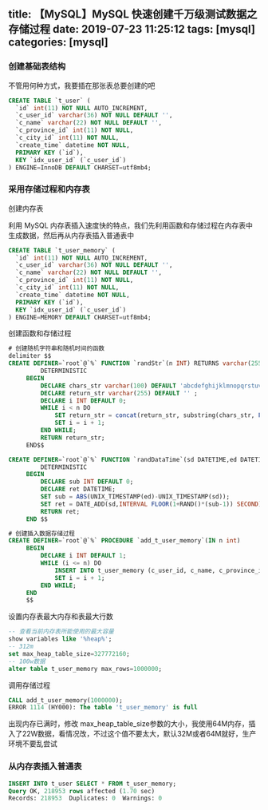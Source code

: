 title: 【MySQL】MySQL 快速创建千万级测试数据之存储过程
date: 2019-07-23 11:25:12
tags: [mysql]
categories: [mysql]
---
### 创建基础表结构

不管用何种方式，我要插在那张表总要创建的吧

<!--more-->

```sql
CREATE TABLE `t_user` (
  `id` int(11) NOT NULL AUTO_INCREMENT,
  `c_user_id` varchar(36) NOT NULL DEFAULT '',
  `c_name` varchar(22) NOT NULL DEFAULT '',
  `c_province_id` int(11) NOT NULL,
  `c_city_id` int(11) NOT NULL,
  `create_time` datetime NOT NULL,
  PRIMARY KEY (`id`),
  KEY `idx_user_id` (`c_user_id`)
) ENGINE=InnoDB DEFAULT CHARSET=utf8mb4;
```

### 采用存储过程和内存表

创建内存表

利用 MySQL 内存表插入速度快的特点，我们先利用函数和存储过程在内存表中生成数据，然后再从内存表插入普通表中

```sql
CREATE TABLE `t_user_memory` (
  `id` int(11) NOT NULL AUTO_INCREMENT,
  `c_user_id` varchar(36) NOT NULL DEFAULT '',
  `c_name` varchar(22) NOT NULL DEFAULT '',
  `c_province_id` int(11) NOT NULL,
  `c_city_id` int(11) NOT NULL,
  `create_time` datetime NOT NULL,
  PRIMARY KEY (`id`),
  KEY `idx_user_id` (`c_user_id`)
) ENGINE=MEMORY DEFAULT CHARSET=utf8mb4;
```

创建函数和存储过程

```sql
# 创建随机字符串和随机时间的函数
delimiter $$
CREATE DEFINER=`root`@`%` FUNCTION `randStr`(n INT) RETURNS varchar(255) CHARSET utf8mb4
         DETERMINISTIC
     BEGIN
         DECLARE chars_str varchar(100) DEFAULT 'abcdefghijklmnopqrstuvwxyzABCDEFGHIJKLMNOPQRSTUVWXYZ0123456789';
         DECLARE return_str varchar(255) DEFAULT '' ;
         DECLARE i INT DEFAULT 0;
         WHILE i < n DO
             SET return_str = concat(return_str, substring(chars_str, FLOOR(1 + RAND() * 62), 1));
             SET i = i + 1;
         END WHILE;
         RETURN return_str;
     END$$

CREATE DEFINER=`root`@`%` FUNCTION `randDataTime`(sd DATETIME,ed DATETIME) RETURNS datetime
         DETERMINISTIC
     BEGIN
         DECLARE sub INT DEFAULT 0;
         DECLARE ret DATETIME;
         SET sub = ABS(UNIX_TIMESTAMP(ed)-UNIX_TIMESTAMP(sd));
         SET ret = DATE_ADD(sd,INTERVAL FLOOR(1+RAND()*(sub-1)) SECOND);
         RETURN ret;
     END $$

# 创建插入数据存储过程
CREATE DEFINER=`root`@`%` PROCEDURE `add_t_user_memory`(IN n int)
     BEGIN
         DECLARE i INT DEFAULT 1;
         WHILE (i <= n) DO
             INSERT INTO t_user_memory (c_user_id, c_name, c_province_id,c_city_id, create_time) VALUES (uuid(), randStr(20), FLOOR(RAND() * 1000), FLOOR(RAND() * 100), NOW());
             SET i = i + 1;
         END WHILE;
     END
     $$
```

设置内存表最大内存和表最大行数

```sql
-- 查看当前内存表所能使用的最大容量
show variables like '%heap%';
-- 312m
set max_heap_table_size=327772160;
-- 100w数据
alter table t_user_memory max_rows=1000000;
```

调用存储过程

```sql
CALL add_t_user_memory(1000000);
ERROR 1114 (HY000): The table 't_user_memory' is full
```

出现内存已满时，修改 max_heap_table_size参数的大小，我使用64M内存，插入了22W数据，看情况改，不过这个值不要太大，默认32M或者64M就好，生产环境不要乱尝试

### 从内存表插入普通表

```sql
INSERT INTO t_user SELECT * FROM t_user_memory;
Query OK, 218953 rows affected (1.70 sec)
Records: 218953  Duplicates: 0  Warnings: 0
```